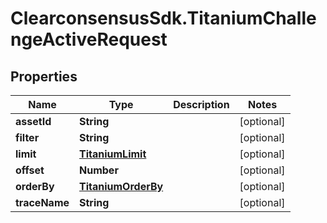 # ClearconsensusSdk.TitaniumChallengeActiveRequest

## Properties

Name | Type | Description | Notes
------------ | ------------- | ------------- | -------------
**assetId** | **String** |  | [optional] 
**filter** | **String** |  | [optional] 
**limit** | [**TitaniumLimit**](TitaniumLimit.md) |  | [optional] 
**offset** | **Number** |  | [optional] 
**orderBy** | [**TitaniumOrderBy**](TitaniumOrderBy.md) |  | [optional] 
**traceName** | **String** |  | [optional] 


